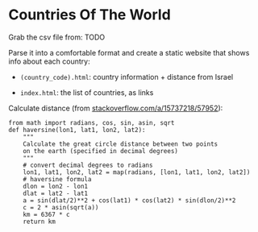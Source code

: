 Countries Of The World
======================

Grab the csv file from: TODO

Parse it into a comfortable format and create a static website that shows info about each country:

- ```(country_code).html```: country information + distance from Israel

- ```index.html```: the list of countries, as links

Calculate distance (from [stackoverflow.com/a/15737218/57952](http://stackoverflow.com/a/15737218/57952)):

	from math import radians, cos, sin, asin, sqrt
	def haversine(lon1, lat1, lon2, lat2):
	    """
	    Calculate the great circle distance between two points 
	    on the earth (specified in decimal degrees)
	    """
	    # convert decimal degrees to radians 
	    lon1, lat1, lon2, lat2 = map(radians, [lon1, lat1, lon2, lat2])
	    # haversine formula 
	    dlon = lon2 - lon1 
	    dlat = lat2 - lat1 
	    a = sin(dlat/2)**2 + cos(lat1) * cos(lat2) * sin(dlon/2)**2
	    c = 2 * asin(sqrt(a)) 
	    km = 6367 * c
	    return km